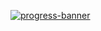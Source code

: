 [![progress-banner](https://backend.codecrafters.io/progress/sqlite/82fa30cf-d84f-4044-9c89-329855cc0f5d)](https://app.codecrafters.io/courses/sqlite/overview)

